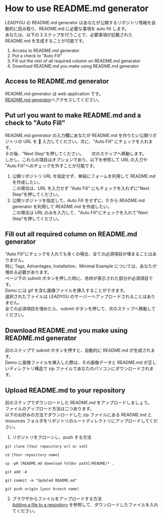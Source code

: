 # How to use README.md generator

LEADYOU の README.md generator はあなたが公開するリポジトリ情報を自動的に読み取り、README.md に必要な事項を auto fill します。  
あなたは、以下の３ステップを行うことで、必要事項が記載された README.md を生成することが可能です。

1. Access to README.md generator
2. Put a check to "Auto Fill"
3. Fill out the rest of all required column on README.md generator
4. Download README.md you make using README.md generator

## Access to README.md generator

README.md generator は web application です。  
[README.md generator](https://leadyou.hacknock.com)へアクセスしてください。

## Put url you want to make README.md and a check to "Auto Fill"

README.md generator の入力欄にあなたが README.md を作りたい公開リポジトリの URL を  入力してください。次に、"Auto Fill" にチェックを入れます。  
その後、"Next Step"を押してください。　　
次のステップへ移動します。  
しかし、これらの項目はオプションであり、以下を参照して URL の入力や "Auto Fill"へのチェックを外すことが可能です。

1. 公開リポジトリ URL を指定せず、単純にフォームを利用して README.md を作成したい。  
   この場合は、URL を入力せず "Auto Fill" にもチェックを入れずに"Next Step"を押してください。
2. 公開リポジトリを指定して、Auto Fill をせずに、0 から README.md generator を利用して README.md を作成したい。  
   この場合は URL のみを入力して、"Auto Fill"にチェックを入れて"Next Step"を押してください。

## Fill out all required column on README.md generator

"Auto Fill"にチェックを入れても多くの場合、全ての必須項目が埋まることはありません。  
特に Tags, Advantages, Installation、Minimal Example については、あなたが埋める必要があります。  
ページ下の submit ボタンを押した時に、赤枠が表示された部分が必須項目です。  
Demo には gif を含む画像ファイルを挿入することができます。  
選択されたファイルは LEADYOU のサーバーへアップロードされることはありません。  
全ての必須項目を埋めたら、submit ボタンを押して、次のステップへ移動してください。

## Download README.md you make using README.md generator

前のステップで submit ボタンを押すと、自動的に README.md が生成されます。  
Demo に画像ファイルを挿入した際は、その画像データと README.md が正しいディレクトリ構造で zip ファイルであなたのパソコンにダウンロードされます。

## Upload README.md to your repository

前のステップでダウンロードした README.md をアップロードしましょう。  
ファイルのアップロード方法は二つあります。  
以下のお好みの方法でダウンロードした zip ファイルにある README.md と resources フォルダをリポジトリのルートディレクトリにアップロードしてください。

1. リポジトリをクローンし、push する方法

```
git clone [Your repository url or ssh]

cd [Your repository name]

cp -pR [README.md download folder path]/README/* .

git add -A

git commit -m "Updated README.md"

git push origin [your branch name]
```

2. ブラウザからファイルをアップロードする方法  
   [Adding a file to a repository](https://docs.github.com/en/github/managing-files-in-a-repository/adding-a-file-to-a-repository) を参照して、ダウンロードしたファイルを入れてください。

